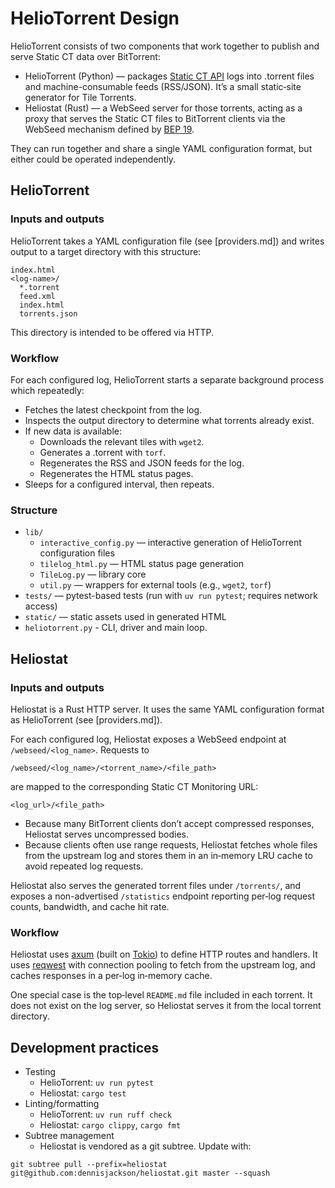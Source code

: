 # HelioTorrent Design

HelioTorrent consists of two components that work together to publish and serve Static CT data over BitTorrent:

- HelioTorrent (Python) — packages [Static CT API](static-ct-api.md) logs into .torrent files and machine-consumable feeds (RSS/JSON). It’s a small static‑site generator for Tile Torrents.
- Heliostat (Rust) — a WebSeed server for those torrents, acting as a proxy that serves the Static CT files to BitTorrent clients via the WebSeed mechanism defined by [BEP 19](https://www.bittorrent.org/beps/bep_0019.html).

They can run together and share a single YAML configuration format, but either could be operated independently.

## HelioTorrent

### Inputs and outputs

HelioTorrent takes a YAML configuration file (see [providers.md]) and writes output to a target directory with this structure:

```
index.html
<log-name>/
  *.torrent
  feed.xml
  index.html
  torrents.json
```

This directory is intended to be offered via HTTP.

### Workflow

For each configured log, HelioTorrent starts a separate background process which repeatedly:

- Fetches the latest checkpoint from the log.
- Inspects the output directory to determine what torrents already exist.
- If new data is available:
  - Downloads the relevant tiles with `wget2`.
  - Generates a .torrent with `torf`.
  - Regenerates the RSS and JSON feeds for the log.
  - Regenerates the HTML status pages.
- Sleeps for a configured interval, then repeats.

### Structure

- `lib/`
  - `interactive_config.py` — interactive generation of HelioTorrent configuration files
  - `tilelog_html.py` — HTML status page generation
  - `TileLog.py` — library core
  - `util.py` — wrappers for external tools (e.g., `wget2`, `torf`)
- `tests/` — pytest-based tests (run with `uv run pytest`; requires network access)
- `static/` — static assets used in generated HTML
- `heliotorrent.py` - CLI, driver and main loop.

## Heliostat

### Inputs and outputs

Heliostat is a Rust HTTP server. It uses the same YAML configuration format as HelioTorrent (see [providers.md]).

For each configured log, Heliostat exposes a WebSeed endpoint at `/webseed/<log_name>`. Requests to

```
/webseed/<log_name>/<torrent_name>/<file_path>
```

are mapped to the corresponding Static CT Monitoring URL:

```
<log_url>/<file_path>
```

- Because many BitTorrent clients don’t accept compressed responses, Heliostat serves uncompressed bodies.
- Because clients often use range requests, Heliostat fetches whole files from the upstream log and stores them in an in‑memory LRU cache to avoid repeated log requests.

Heliostat also serves the generated torrent files under `/torrents/`, and exposes a non-advertised `/statistics` endpoint reporting per‑log request counts, bandwidth, and cache hit rate.

### Workflow

Heliostat uses [axum](https://docs.rs/axum) (built on [Tokio](https://tokio.rss)) to define HTTP routes and handlers.
It uses [reqwest](https://docs.rs/reqwest) with connection pooling to fetch from the upstream log, and caches responses in a per‑log in‑memory cache.

One special case is the top‑level `README.md` file included in each torrent. It does not exist on the log server, so Heliostat serves it from the local torrent directory.

## Development practices

- Testing
  - HelioTorrent: `uv run pytest`
  - Heliostat: `cargo test`
- Linting/formatting
  - HelioTorrent: `uv run ruff check`
  - Heliostat: `cargo clippy`, `cargo fmt`
- Subtree management
  - Heliostat is vendored as a git subtree. Update with:

```
git subtree pull --prefix=heliostat git@github.com:dennisjackson/heliostat.git master --squash
```